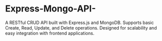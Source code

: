 # Express-Mongo-API-
A RESTful CRUD API built with Express.js and MongoDB. Supports basic Create, Read, Update, and Delete operations. Designed for scalability and easy integration with frontend applications.
